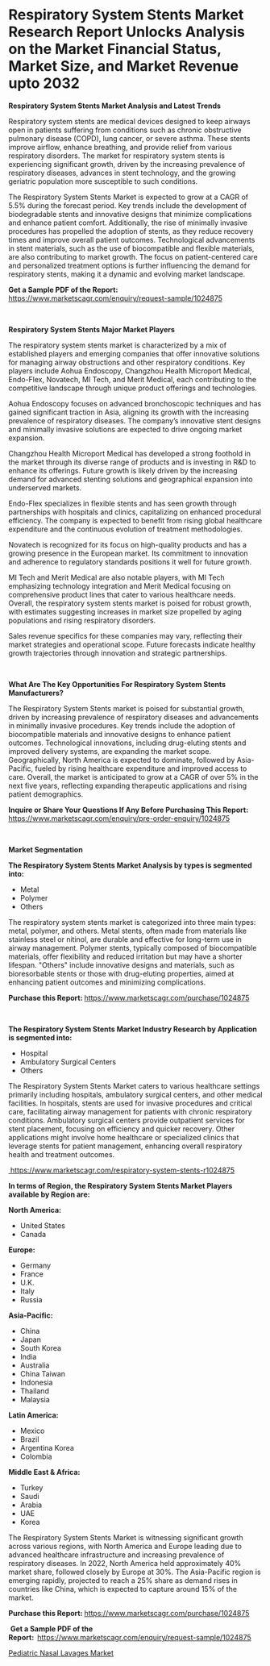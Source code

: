 <p><h1>Respiratory System Stents Market Research Report Unlocks Analysis on the Market Financial Status, Market Size, and Market Revenue upto 2032</h1></p><p><strong>Respiratory System Stents Market Analysis and Latest Trends</strong></p>
<p><p>Respiratory system stents are medical devices designed to keep airways open in patients suffering from conditions such as chronic obstructive pulmonary disease (COPD), lung cancer, or severe asthma. These stents improve airflow, enhance breathing, and provide relief from various respiratory disorders. The market for respiratory system stents is experiencing significant growth, driven by the increasing prevalence of respiratory diseases, advances in stent technology, and the growing geriatric population more susceptible to such conditions.</p><p>The Respiratory System Stents Market is expected to grow at a CAGR of 5.5% during the forecast period. Key trends include the development of biodegradable stents and innovative designs that minimize complications and enhance patient comfort. Additionally, the rise of minimally invasive procedures has propelled the adoption of stents, as they reduce recovery times and improve overall patient outcomes. Technological advancements in stent materials, such as the use of biocompatible and flexible materials, are also contributing to market growth. The focus on patient-centered care and personalized treatment options is further influencing the demand for respiratory stents, making it a dynamic and evolving market landscape.</p></p>
<p><strong>Get a Sample PDF of the Report:&nbsp;</strong> <a href="https://www.marketscagr.com/enquiry/request-sample/1024875?utm_campaign=1932&utm_medium=2&utm_source=Github&utm_content=ia&utm_term=08032025&utm_id=respiratory-system-stents">https://www.marketscagr.com/enquiry/request-sample/1024875</a></p>
<p>&nbsp;</p>
<p><strong>Respiratory System Stents Major Market Players</strong></p>
<p><p>The respiratory system stents market is characterized by a mix of established players and emerging companies that offer innovative solutions for managing airway obstructions and other respiratory conditions. Key players include Aohua Endoscopy, Changzhou Health Microport Medical, Endo-Flex, Novatech, MI Tech, and Merit Medical, each contributing to the competitive landscape through unique product offerings and technologies.</p><p>Aohua Endoscopy focuses on advanced bronchoscopic techniques and has gained significant traction in Asia, aligning its growth with the increasing prevalence of respiratory diseases. The company’s innovative stent designs and minimally invasive solutions are expected to drive ongoing market expansion.</p><p>Changzhou Health Microport Medical has developed a strong foothold in the market through its diverse range of products and is investing in R&D to enhance its offerings. Future growth is likely driven by the increasing demand for advanced stenting solutions and geographical expansion into underserved markets.</p><p>Endo-Flex specializes in flexible stents and has seen growth through partnerships with hospitals and clinics, capitalizing on enhanced procedural efficiency. The company is expected to benefit from rising global healthcare expenditure and the continuous evolution of treatment methodologies.</p><p>Novatech is recognized for its focus on high-quality products and has a growing presence in the European market. Its commitment to innovation and adherence to regulatory standards positions it well for future growth.</p><p>MI Tech and Merit Medical are also notable players, with MI Tech emphasizing technology integration and Merit Medical focusing on comprehensive product lines that cater to various healthcare needs. Overall, the respiratory system stents market is poised for robust growth, with estimates suggesting increases in market size propelled by aging populations and rising respiratory disorders. </p><p>Sales revenue specifics for these companies may vary, reflecting their market strategies and operational scope. Future forecasts indicate healthy growth trajectories through innovation and strategic partnerships.</p></p>
<p>&nbsp;</p>
<p><strong>What Are The Key Opportunities For Respiratory System Stents Manufacturers?</strong></p>
<p><p>The Respiratory System Stents market is poised for substantial growth, driven by increasing prevalence of respiratory diseases and advancements in minimally invasive procedures. Key trends include the adoption of biocompatible materials and innovative designs to enhance patient outcomes. Technological innovations, including drug-eluting stents and improved delivery systems, are expanding the market scope. Geographically, North America is expected to dominate, followed by Asia-Pacific, fueled by rising healthcare expenditure and improved access to care. Overall, the market is anticipated to grow at a CAGR of over 5% in the next five years, reflecting expanding therapeutic applications and rising patient demographics.</p></p>
<p><strong>Inquire or Share Your Questions If Any Before Purchasing This Report:</strong> <a href="https://www.marketscagr.com/enquiry/pre-order-enquiry/1024875?utm_campaign=1932&utm_medium=2&utm_source=Github&utm_content=ia&utm_term=08032025&utm_id=respiratory-system-stents">https://www.marketscagr.com/enquiry/pre-order-enquiry/1024875</a></p>
<p>&nbsp;</p>
<p><strong>Market Segmentation</strong></p>
<p><strong>The Respiratory System Stents Market Analysis by types is segmented into:</strong></p>
<p><ul><li>Metal</li><li>Polymer</li><li>Others</li></ul></p>
<p><p>The respiratory system stents market is categorized into three main types: metal, polymer, and others. Metal stents, often made from materials like stainless steel or nitinol, are durable and effective for long-term use in airway management. Polymer stents, typically composed of biocompatible materials, offer flexibility and reduced irritation but may have a shorter lifespan. "Others" include innovative designs and materials, such as bioresorbable stents or those with drug-eluting properties, aimed at enhancing patient outcomes and minimizing complications.</p></p>
<p><strong>Purchase this Report:&nbsp;</strong><a href="https://www.marketscagr.com/purchase/1024875?utm_campaign=1932&utm_medium=2&utm_source=Github&utm_content=ia&utm_term=08032025&utm_id=respiratory-system-stents">https://www.marketscagr.com/purchase/1024875</a></p>
<p>&nbsp;</p>
<p><strong>The Respiratory System Stents Market Industry Research by Application is segmented into:</strong></p>
<p><ul><li>Hospital</li><li>Ambulatory Surgical Centers</li><li>Others</li></ul></p>
<p><p>The Respiratory System Stents Market caters to various healthcare settings primarily including hospitals, ambulatory surgical centers, and other medical facilities. In hospitals, stents are used for invasive procedures and critical care, facilitating airway management for patients with chronic respiratory conditions. Ambulatory surgical centers provide outpatient services for stent placement, focusing on efficiency and quicker recovery. Other applications might involve home healthcare or specialized clinics that leverage stents for patient management, enhancing overall respiratory health and treatment outcomes.</p></p>
<p><a href="https://www.marketscagr.com/respiratory-system-stents-r1024875?utm_campaign=1932&utm_medium=2&utm_source=Github&utm_content=ia&utm_term=08032025&utm_id=respiratory-system-stents">&nbsp;https://www.marketscagr.com/respiratory-system-stents-r1024875</a></p>
<p><strong>In terms of Region, the Respiratory System Stents Market Players available by Region are:</strong></p>
<p>
    <p> <strong> North America: </strong>
        <ul>
            <li>United States</li>
            <li>Canada</li>
        </ul>
        </p> 
    <p> <strong> Europe: </strong>
        <ul>
            <li>Germany</li>
            <li>France</li>
            <li>U.K.</li>
            <li>Italy</li>
            <li>Russia</li>
        </ul>
        </p> 
    <p> <strong> Asia-Pacific: </strong>
        <ul>
            <li>China</li>
            <li>Japan</li>
            <li>South Korea</li>
            <li>India</li>
            <li>Australia</li>
            <li>China Taiwan</li>
            <li>Indonesia</li>
            <li>Thailand</li>
            <li>Malaysia</li>
        </ul>
        </p> 
    <p> <strong> Latin America: </strong>
        <ul>
            <li>Mexico</li>
            <li>Brazil</li>
            <li>Argentina Korea</li>
            <li>Colombia</li>
        </ul>
        </p> 
    <p> <strong> Middle East & Africa: </strong>
        <ul>
            <li>Turkey</li>
            <li>Saudi</li>
            <li>Arabia</li>
            <li>UAE</li>
            <li>Korea</li>
        </ul>
    </p>
    </p>
<p><p>The Respiratory System Stents Market is witnessing significant growth across various regions, with North America and Europe leading due to advanced healthcare infrastructure and increasing prevalence of respiratory diseases. In 2022, North America held approximately 40% market share, followed closely by Europe at 30%. The Asia-Pacific region is emerging rapidly, projected to reach a 25% share as demand rises in countries like China, which is expected to capture around 15% of the market.</p></p>
<p><strong>Purchase this Report: </strong><a href="https://www.marketscagr.com/purchase/1024875?utm_campaign=1932&utm_medium=2&utm_source=Github&utm_content=ia&utm_term=08032025&utm_id=respiratory-system-stents">https://www.marketscagr.com/purchase/1024875</a></p>
<p>&nbsp;<strong>Get a Sample PDF of the Report:&nbsp;&nbsp;</strong><a href="https://www.marketscagr.com/enquiry/request-sample/1024875?utm_campaign=1932&utm_medium=2&utm_source=Github&utm_content=ia&utm_term=08032025&utm_id=respiratory-system-stents">https://www.marketscagr.com/enquiry/request-sample/1024875</a></p>
<p><strong></strong></p>
<p><p><a href="https://github.com/luckyshygirl/Market-Research-Report-List-7/blob/main/pediatric-nasal-lavages-market.md?utm_campaign=1932&utm_medium=2&utm_source=Github&utm_content=ia&utm_term=08032025&utm_id=respiratory-system-stents">Pediatric Nasal Lavages Market</a></p></p>